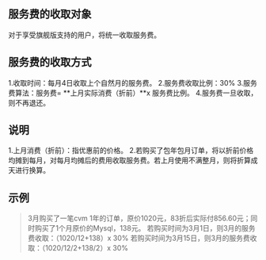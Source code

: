 ## 服务费的收取对象
对于享受旗舰版支持的用户，将统一收取服务费。

## 服务费的收取方式
1.收取时间：每月4日收取上个自然月的服务费。
2.服务费收取比例：30%
3.服务费算法：服务费= **上月实际消费（折前）**x 服务费比例。
4.服务费一旦收取，则不再退还。

## 说明
1.上月消费（折前）：指优惠前的价格。
2.若购买了包年包月订单，将以折前价格均摊到每月，对每月均摊后的费用收取服务费。若上月使用不满整月，则将折算成天进行换算。

## 示例
>3月购买了一笔cvm 1年的订单，原价1020元，83折后实际付856.60元；同时购买了1个月原价的Mysql，138元。
若购买时间为3月1日，则3月的服务费收取：（1020/12+138）x 30%
若购买时间为3月15日，则3月的服务费收取：（1020/12/2+138/2）x 30%
